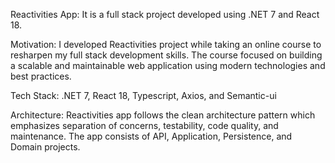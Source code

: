 Reactivities App: It is a full stack project developed using .NET 7 and React 18.

Motivation: I developed Reactivities project while taking an online course to resharpen my full stack development skills. The course focused on building a scalable and maintainable web application using modern technologies and best practices.

Tech Stack: .NET 7, React 18, Typescript, Axios, and Semantic-ui

Architecture: Reactivities app follows the clean architecture pattern which emphasizes separation of concerns, testability, code quality, and maintenance. The app consists of API, Application, Persistence, and Domain projects.
